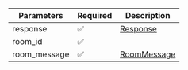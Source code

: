 | Parameters   	| Required           	| Description                   	|
|--------------	|--------------------	|-------------------------------	|
| response     	| :white_check_mark: 	| [Response](Response.md)       	|
| room_id      	| :white_check_mark: 	|                               	|
| room_message 	| :white_check_mark: 	| [RoomMessage](RoomMessage.md) 	|